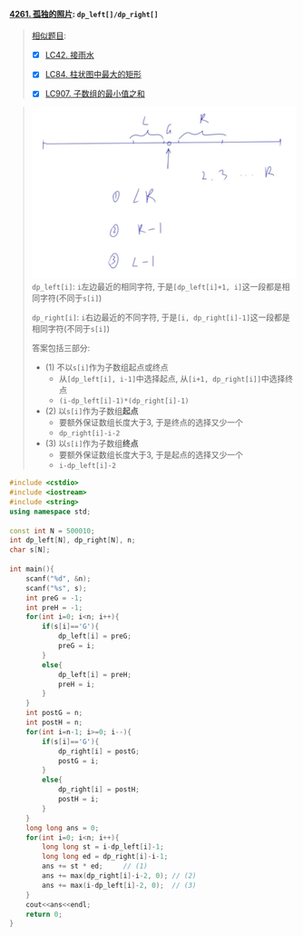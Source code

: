 #### [4261. 孤独的照片](https://www.acwing.com/problem/content/description/4264/): `dp_left[]/dp_right[]`
> [相似题目](/markdown/%E4%B8%93%E9%A2%98%20-%20%E5%8D%95%E8%B0%83%E6%A0%88.md#%E7%B1%BB%E5%9E%8B%E4%BA%8C-top---top---cur): 
> 
> - [x] [LC42. 接雨水](/workspace/42.%E6%8E%A5%E9%9B%A8%E6%B0%B4.cpp)
> 
> - [x] [LC84. 柱状图中最大的矩形](/workspace/84.%E6%9F%B1%E7%8A%B6%E5%9B%BE%E4%B8%AD%E6%9C%80%E5%A4%A7%E7%9A%84%E7%9F%A9%E5%BD%A2.cpp)
>
> - [x] [LC907. 子数组的最小值之和](/workspace/907.%E5%AD%90%E6%95%B0%E7%BB%84%E7%9A%84%E6%9C%80%E5%B0%8F%E5%80%BC%E4%B9%8B%E5%92%8C.cpp)

> ![Acwing4261](/appendix/acwing-4261.png)
> `dp_left[i]`: `i`左边最近的相同字符, 于是`[dp_left[i]+1, i]`这一段都是相同字符(不同于`s[i]`)
> 
> `dp_right[i]`: `i`右边最近的不同字符, 于是`[i, dp_right[i]-1]`这一段都是相同字符(不同于`s[i]`)
> 
> 答案包括三部分:
> - (1) 不以`s[i]`作为子数组起点或终点
>   - 从`[dp_left[i], i-1]`中选择起点, 从`[i+1, dp_right[i]]`中选择终点 
>   - `(i-dp_left[i]-1)*(dp_right[i]-1)`
> - (2) 以`s[i]`作为子数组**起点**
>   - 要额外保证数组长度大于3, 于是终点的选择又少一个
>   - `dp_right[i]-i-2`
> - (3) 以`s[i]`作为子数组**终点**
>   - 要额外保证数组长度大于3, 于是起点的选择又少一个
>   - `i-dp_left[i]-2`

```CPP
#include <cstdio>
#include <iostream>
#include <string>
using namespace std;

const int N = 500010;
int dp_left[N], dp_right[N], n;
char s[N];

int main(){
    scanf("%d", &n);
    scanf("%s", s);
    int preG = -1;
    int preH = -1;
    for(int i=0; i<n; i++){
        if(s[i]=='G'){
            dp_left[i] = preG;
            preG = i;
        }
        else{
            dp_left[i] = preH;
            preH = i;
        }
    }
    int postG = n;
    int postH = n;
    for(int i=n-1; i>=0; i--){
        if(s[i]=='G'){
            dp_right[i] = postG;
            postG = i;
        }
        else{
            dp_right[i] = postH;
            postH = i;
        }
    }
    long long ans = 0;
    for(int i=0; i<n; i++){
        long long st = i-dp_left[i]-1;
        long long ed = dp_right[i]-i-1;
        ans += st * ed;     // (1)
        ans += max(dp_right[i]-i-2, 0); // (2)
        ans += max(i-dp_left[i]-2, 0);  // (3)
    }
    cout<<ans<<endl;
    return 0;
}
```